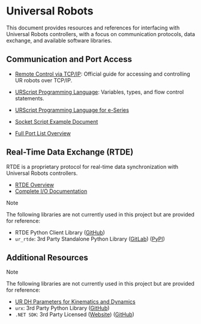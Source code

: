 # Universal Robots

This document provides resources and references for interfacing with Universal Robots controllers, with a focus on communication protocols, data exchange, and available software libraries.

## Communication and Port Access

- [Remote Control via TCP/IP](https://www.universal-robots.com/articles/ur/interface-communication/remote-control-via-tcpip/): Official guide for accessing and controlling UR robots over TCP/IP.
- [URScript Programming Language](https://s3-eu-west-1.amazonaws.com/ur-support-site/77327/scriptManual_e-Series_5.9.4.pdf): Variables, types, and flow control statements.
- [URScript Programming Language for e-Series](https://s3-eu-west-1.amazonaws.com/ur-support-site/115824/scriptManual_SW5.11.pdf)
- [Socket Script Example Document](https://s3-eu-west-1.amazonaws.com/ur-support-site/29983/Script%20command%20Examples.pdf)

- [Full Port List Overview](https://forum.universal-robots.com/t/overview-of-used-ports-on-local-host/8889)


## Real-Time Data Exchange (RTDE)

RTDE is a proprietary protocol for real-time data synchronization with Universal Robots controllers.

- [RTDE Overview](https://www.universal-robots.com/developer/communication-protocol/rtde/)
- [Complete I/O Documentation](https://www.universal-robots.com/articles/ur/interface-communication/real-time-data-exchange-rtde-guide/)

> [!Note]
> The following libraries are not currently used in this project but are provided for reference:
>
> - RTDE Python Client Library ([GitHub](https://github.com/UniversalRobots/RTDE_Python_Client_Library))
> - `ur_rtde`: 3rd Party Standalone Python Library ([GitLab](https://gitlab.com/sdurobotics/ur_rtde)) ([PyPI](https://pypi.org/project/ur-rtde/#data))

## Additional Resources

> [!Note]  
> The following libraries are not currently used in this project but are provided for reference:
> - [UR DH Parameters for Kinematics and Dynamics](https://www.universal-robots.com/articles/ur/application-installation/dh-parameters-for-calculations-of-kinematics-and-dynamics/)
> - `urx`: 3rd Party Python Library ([GitHub](https://github.com/SintefManufacturing/python-urx))
> - `.NET SDK`: 3rd Party Licensed ([Website](https://underautomation.com/universal-robots)) ([GitHub](https://github.com/underautomation/UniversalRobots.NET))
